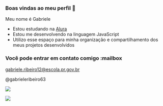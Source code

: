 ### Boas vindas ao meu perfil 🖤

Meu nome é Gabriele

- Estou estudando na [Alura](https://www.alura.com.br)
- Estou me desenvolvendo na linguagem JavaScript
- Utilizo esse espaço para minha organização e compartilhamento dos meus projetos desenvolvidos

### Você pode entrar em contato comigo :mailbox

gabriele.ribeiro12@escola.pr.gov.br

@gabrieleribeiro63
 
  ![](https://media.tenor.com/9HYt92PCFlMAAAAC/felix-soy-gato.gif)

  ![](https://media.tenor.com/ZuXnTDxIbjQAAAAC/shocked-shocked-cat.gif)
